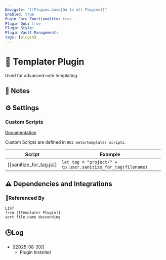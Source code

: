```yaml
---
Navigate: "[[Plugins.base|Go to all Plugins]]"
Enabled: true
Pugin Core Functionality: true
Plugin QoL: true
Plugin Style:
Plugin Vault Management:
tags: [plugin]
---
```

# 🔌 Templater Plugin

Used for advanced note templating.

## 📝 Notes

## ⚙️ Settings

### Custom Scripts

[Documentation](https://silentvoid13.github.io/Templater/user-functions/script-user-functions.html)

Custom Scripts are defined in `002 meta/templater scripts`.

| Script                  | Example                                                     |
| ----------------------- | ----------------------------------------------------------- |
| [[sanitize_for_tag.js]] | `let tag = "project/" + tp.user.sanitize_for_tag(filename)` |


## ⚠️ Dependencies and Integrations

### 🔗Referenced By

```dataview
LIST
from [[Templater Plugin]]
sort file.name descending
```

## 🕒Log

- [[2025-08-30]]
	- Plugin Installed
